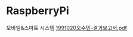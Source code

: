 # RaspberryPi
모바일&amp;스마트 시스템
[1991020오수민-결과보고서.pdf](https://github.com/ssooomm/RaspberryPi/files/9596928/1991020.-.pdf)

